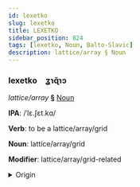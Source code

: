 ```yaml
---
id: lexetko
slug: lexetko
title: LEXETKO
sidebar_position: 824
tags: [lexetko, Noun, Balto-Slavic]
description: lattice/array § Noun
---
```


### lexetko&emsp;<span kind="abugida">ʓɿɋ̆ɿɔ</span>

*lattice/array* **§** [Noun](../../tags/Noun)

**IPA**: /ˈlɛ.ʃɛt.kɑ/

**Verb**: to be a lattice/array/grid

**Noun**: lattice/array/grid

**Modifier**: lattice/array/grid-related

<details>
    <summary>Origin</summary>
    Macedonian решетка rešetka [ˈrɛʃɛtka]<br/>
    <em>Balto-Slavic Language Family</em>
</details>